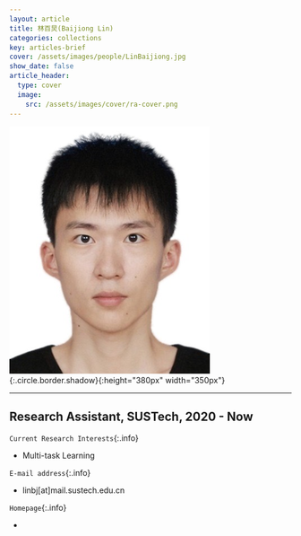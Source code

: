 ```yaml
---
layout: article
title: 林百炅(Baijiong Lin)
categories: collections
key: articles-brief
cover: /assets/images/people/LinBaijiong.jpg
show_date: false
article_header:
  type: cover
  image:
    src: /assets/images/cover/ra-cover.png
---
```


![Image](/assets/images/people/LinBaijiong.jpg){:.circle.border.shadow}{:height="380px" width="350px"}


<div class="article__content" markdown="1">

---

## Research Assistant, SUSTech, 2020 - Now

<!--more-->

`Current Research Interests`{:.info}

- Multi-task Learning 

`E-mail address`{:.info}

- linbj[at]mail.sustech.edu.cn

`Homepage`{:.info}

<div class="author-links">
  <ul class="menu menu--nowrap menu--inline">
	  <li title="homepage">
	  <a class="button button--circle mail-button" itemprop="sameAs" href="https://baijiong-lin.github.io/" target="_blank">
	    <i class="fa fa-home"></i>
	  </a>
  	  </li>
  </ul>
</div>
</div>